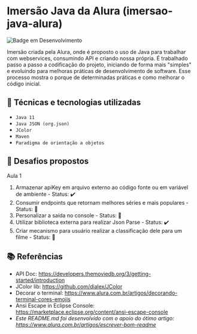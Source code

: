 # Imersão Java da Alura (imersao-java-alura)

![Badge em Desenvolvimento](http://img.shields.io/static/v1?label=STATUS&message=EM%20DESENVOLVIMENTO&color=GREEN&style=for-the-badge)

Imersão criada pela Alura, onde é proposto o uso de Java para trabalhar com webservices, consumindo API e criando nossa própria. É trabalhado passo a passo a codificação do projeto, iniciando de forma mais "simples" e evoluindo para melhoras práticas de desenvolvimento de software. Esse processo mostra o porque de determinadas práticas e como melhorar o código inicial.

## :electric_plug: Técnicas e tecnologias utilizadas
- ``Java 11``
- ``Java JSON (org.json)``
- ``JColor``
- ``Maven``
- ``Paradigma de orientação a objetos``

## :dart: Desafios propostos

Aula 1
1. Armazenar apiKey em arquivo externo ao código fonte ou em variável de ambiente - Status: :heavy_check_mark:
2. Consumir endpoints que retornam melhores séries e mais populares - Status: :construction:
3. Personalizar a saída no console - Status: :construction:
4. Utilizar biblioteca externa para realizar Json Parse - Status: :heavy_check_mark:
5. Criar mecanismo para usuário realizar a classificação dele para um filme - Status: :construction:

## :books: Referências

- API Doc: https://developers.themoviedb.org/3/getting-started/introduction
- JColor lib: https://github.com/dialex/JColor
- Decorar o terminal: https://www.alura.com.br/artigos/decorando-terminal-cores-emojis
- Ansi Escape in Eclipse Console: https://marketplace.eclipse.org/content/ansi-escape-console
- *Este README.md foi desenvolvido com o apoio do ótimo artigo: https://www.alura.com.br/artigos/escrever-bom-readme*
